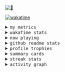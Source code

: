 [![🐙](https://hits.seeyoufarm.com/api/count/incr/badge.svg?url=https%3A%2F%2Fgithub.com%2Fktnkk%2Fhit-counter&count_bg=%23070707&title_bg=%23070707&icon=&icon_color=%23E7E7E7&title=visitors&edge_flat=true)](https://hits.seeyoufarm.com)

[![wakatime](https://wakatime.com/badge/user/43ee8060-219a-4cc8-b7a0-9a681ab5a8a7.svg)](https://wakatime.com/@43ee8060-219a-4cc8-b7a0-9a681ab5a8a7)

<details>
  <summary> <samp>my metrics</samp></summary>
  
  <br>
  
 ![🐳](https://github.com/kkhys/kkhys/blob/main/github-metrics.svg)
  
  ***
</details>

<details>
  <summary> <samp>wakaTime stats</samp></summary>
  
  <br>
  
<!--START_SECTION:waka-->
![Code Time](http://img.shields.io/badge/Code%20Time-2%2C111%20hrs%2020%20mins-blue)

**🐱 My GitHub Data** 

> 📦 4.9 MB Used in GitHub's Storage 
 > 
> 🏆 1,317 Contributions in the Year 2023
 > 
> 💼 Opted to Hire
 > 
> 📜 9 Public Repositories 
 > 
> 🔑 23 Private Repositories 
 > 
**I'm an Early 🐤** 

```text
🌞 Morning                4481 commits        ██████████░░░░░░░░░░░░░░░   38.04 % 
🌆 Daytime                2472 commits        █████░░░░░░░░░░░░░░░░░░░░   20.99 % 
🌃 Evening                3596 commits        ████████░░░░░░░░░░░░░░░░░   30.53 % 
🌙 Night                  1230 commits        ███░░░░░░░░░░░░░░░░░░░░░░   10.44 % 
```
📅 **I'm Most Productive on Monday** 

```text
Monday                   1948 commits        ████░░░░░░░░░░░░░░░░░░░░░   16.54 % 
Tuesday                  1751 commits        ████░░░░░░░░░░░░░░░░░░░░░   14.87 % 
Wednesday                1766 commits        ████░░░░░░░░░░░░░░░░░░░░░   14.99 % 
Thursday                 1665 commits        ████░░░░░░░░░░░░░░░░░░░░░   14.14 % 
Friday                   1675 commits        ████░░░░░░░░░░░░░░░░░░░░░   14.22 % 
Saturday                 1466 commits        ███░░░░░░░░░░░░░░░░░░░░░░   12.45 % 
Sunday                   1508 commits        ███░░░░░░░░░░░░░░░░░░░░░░   12.80 % 
```


📊 **This Week I Spent My Time On** 

```text
🕑︎ Time Zone: Asia/Tokyo

💬 Programming Languages: 
Other                    46 hrs 46 mins      ███████████████████░░░░░░   74.06 % 
TypeScript               5 hrs 14 mins       ██░░░░░░░░░░░░░░░░░░░░░░░   08.29 % 
Java                     4 hrs 44 mins       ██░░░░░░░░░░░░░░░░░░░░░░░   07.50 % 
SQL                      2 hrs 12 mins       █░░░░░░░░░░░░░░░░░░░░░░░░   03.49 % 
MDX                      1 hr 13 mins        ░░░░░░░░░░░░░░░░░░░░░░░░░   01.93 % 

🔥 Editors: 
Chrome                   46 hrs 44 mins      ███████████████████░░░░░░   74.02 % 
IntelliJ                 9 hrs 42 mins       ████░░░░░░░░░░░░░░░░░░░░░   15.38 % 
WebStorm                 5 hrs 5 mins        ██░░░░░░░░░░░░░░░░░░░░░░░   08.05 % 
DataGrip                 1 hr 36 mins        █░░░░░░░░░░░░░░░░░░░░░░░░   02.55 % 

💻 Operating System: 
Mac                      63 hrs 9 mins       █████████████████████████   100.00 % 
```


 Last Updated on 2023/12/08 18:36:09 UTC
<!--END_SECTION:waka-->
  
  ***
</details>


<details>
  <summary> <samp>now playing</samp></summary>
  
  <br>
 
 [![🐟](https://spotify-github-profile.vercel.app/api/view?uid=31ryofms4dnv7mrohhepo4c4zgqu&cover_image=true&theme=default&show_offline=false&background_color=121212&bar_color=53b14f&bar_color_cover=false)](https://open.spotify.com/user/31ryofms4dnv7mrohhepo4c4zgqu)
  
  ***
</details>

<details>
  <summary> <samp>github readme stats</samp></summary>
  
  <br>
  
 <p align="left"> 
  <img alt="🐠" src="https://github-readme-stats.vercel.app/api?username=kkhys&count_private=true&show_icons=true&theme=dark&include_all_commits=true" />
  <img alt="🐟" src="https://github-readme-stats.vercel.app/api/top-langs/?username=kkhys&layout=compact&theme=dark&langs_count=10&hide=HTML,CSS,SCSS" />
</p>
  
  ***
</details>

<details>
  <summary> <samp>profile trophies</samp></summary>
  
  <br>
  
  [![🐬](https://github-profile-trophy.vercel.app/?username=kkhys&rank=SECRET,SSS,SS,S,AAA,AA,A&theme=darkhub&row=1&margin-w=10&no-bg=true)](https://github.com/ryo-ma/github-profile-trophy)
  
  ***
</details>

<details>
  <summary> <samp>summary cards</samp></summary>
  
  <br>
  
  ![🐋](https://github-profile-summary-cards.vercel.app/api/cards/profile-details?username=kkhys&theme=github_dark)
  ![🦑](https://github-profile-summary-cards.vercel.app/api/cards/repos-per-language?username=kkhys&theme=github_dark)
  ![🦭](https://github-profile-summary-cards.vercel.app/api/cards/most-commit-language?username=kkhys&theme=github_dark)
  ![🦀](https://github-profile-summary-cards.vercel.app/api/cards/stats?username=kkhys&theme=github_dark)
  ![🦈](https://github-profile-summary-cards.vercel.app/api/cards/productive-time?username=kkhys&theme=github_dark)
  
  ***
</details>

<details>
  <summary> <samp>streak stats</samp></summary>
  
  <br>
  
  [![🐠](http://github-readme-streak-stats.herokuapp.com?user=kkhys&theme=dark)](https://git.io/streak-stats)
  
  ***
</details>

<details>
  <summary> <samp>activity graph</samp></summary>
  
  <br>
  
  [![🐡](https://github-readme-activity-graph.cyclic.app/graph?username=kkhys&theme=xcode)](https://github.com/ashutosh00710/github-readme-activity-graph)
  
  ***
</details>
